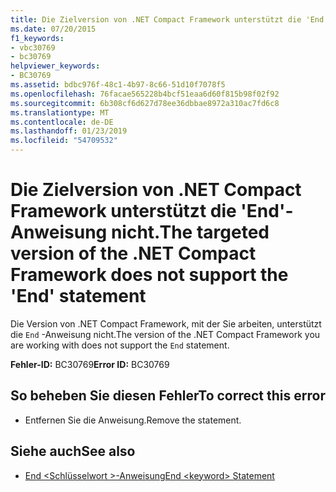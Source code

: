 ```yaml
---
title: Die Zielversion von .NET Compact Framework unterstützt die 'End'-Anweisung nicht.
ms.date: 07/20/2015
f1_keywords:
- vbc30769
- bc30769
helpviewer_keywords:
- BC30769
ms.assetid: bdbc976f-48c1-4b97-8c66-51d10f7078f5
ms.openlocfilehash: 76facae565228b4bcf51eaa6d60f815b98f02f92
ms.sourcegitcommit: 6b308cf6d627d78ee36dbbae8972a310ac7fd6c8
ms.translationtype: MT
ms.contentlocale: de-DE
ms.lasthandoff: 01/23/2019
ms.locfileid: "54709532"
---
```

# <a name="the-targeted-version-of-the-net-compact-framework-does-not-support-the-end-statement"></a><span data-ttu-id="3e86b-102">Die Zielversion von .NET Compact Framework unterstützt die 'End'-Anweisung nicht.</span><span class="sxs-lookup"><span data-stu-id="3e86b-102">The targeted version of the .NET Compact Framework does not support the 'End' statement</span></span>
<span data-ttu-id="3e86b-103">Die Version von .NET Compact Framework, mit der Sie arbeiten, unterstützt die `End` -Anweisung nicht.</span><span class="sxs-lookup"><span data-stu-id="3e86b-103">The version of the .NET Compact Framework you are working with does not support the `End` statement.</span></span>  
  
 <span data-ttu-id="3e86b-104">**Fehler-ID:** BC30769</span><span class="sxs-lookup"><span data-stu-id="3e86b-104">**Error ID:** BC30769</span></span>  
  
## <a name="to-correct-this-error"></a><span data-ttu-id="3e86b-105">So beheben Sie diesen Fehler</span><span class="sxs-lookup"><span data-stu-id="3e86b-105">To correct this error</span></span>  
  
-   <span data-ttu-id="3e86b-106">Entfernen Sie die Anweisung.</span><span class="sxs-lookup"><span data-stu-id="3e86b-106">Remove the statement.</span></span>  
  
## <a name="see-also"></a><span data-ttu-id="3e86b-107">Siehe auch</span><span class="sxs-lookup"><span data-stu-id="3e86b-107">See also</span></span>
- [<span data-ttu-id="3e86b-108">End \<Schlüsselwort >-Anweisung</span><span class="sxs-lookup"><span data-stu-id="3e86b-108">End \<keyword> Statement</span></span>](../../visual-basic/language-reference/statements/end-keyword-statement.md)
